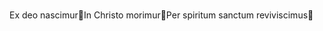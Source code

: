### 
Ex deo nascimur🥚In Christo morimur🌹Per spiritum sanctum reviviscimus🍇

<!--
**BischofDennis/BischofDennis** is a ✨ _special_ ✨ repository because its `README.md` (this file) appears on your GitHub profile.

Here are some ideas to get you started:

- 🔭 I’m currently working on ...
- 🌱 I’m currently learning Kotlin 
- 👯 I’m looking to collaborate on ...
- 🤔 I’m looking for help with ...
- 💬 Ask me about ...
- 📫 How to reach me: dennis.bischof97@icloud.com
- 😄 Pronouns: ...
- ⚡ Fun fact: ...
-->
